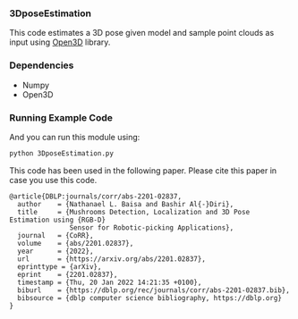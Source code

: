### 3DposeEstimation
This code estimates a 3D pose given model and sample point clouds as input using 
[Open3D](http://www.open3d.org/) library.

### Dependencies
- Numpy
- Open3D

### Running Example Code
And you can run this module using:
```bash
python 3DposeEstimation.py
```

This code has been used in the following paper. Please cite this paper in case you use this code.
```
@article{DBLP:journals/corr/abs-2201-02837,
  author    = {Nathanael L. Baisa and Bashir Al{-}Diri},
  title     = {Mushrooms Detection, Localization and 3D Pose Estimation using {RGB-D}
               Sensor for Robotic-picking Applications},
  journal   = {CoRR},
  volume    = {abs/2201.02837},
  year      = {2022},
  url       = {https://arxiv.org/abs/2201.02837},
  eprinttype = {arXiv},
  eprint    = {2201.02837},
  timestamp = {Thu, 20 Jan 2022 14:21:35 +0100},
  biburl    = {https://dblp.org/rec/journals/corr/abs-2201-02837.bib},
  bibsource = {dblp computer science bibliography, https://dblp.org}
}
```